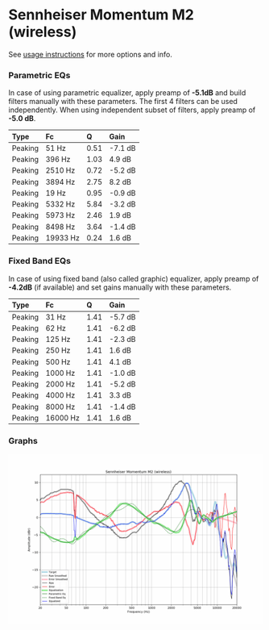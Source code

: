 # Sennheiser Momentum M2 (wireless)
See [usage instructions](https://github.com/jaakkopasanen/AutoEq#usage) for more options and info.

### Parametric EQs
In case of using parametric equalizer, apply preamp of **-5.1dB** and build filters manually
with these parameters. The first 4 filters can be used independently.
When using independent subset of filters, apply preamp of **-5.0 dB**.

| Type    | Fc       |    Q | Gain    |
|:--------|:---------|:-----|:--------|
| Peaking | 51 Hz    | 0.51 | -7.1 dB |
| Peaking | 396 Hz   | 1.03 | 4.9 dB  |
| Peaking | 2510 Hz  | 0.72 | -5.2 dB |
| Peaking | 3894 Hz  | 2.75 | 8.2 dB  |
| Peaking | 19 Hz    | 0.95 | -0.9 dB |
| Peaking | 5332 Hz  | 5.84 | -3.2 dB |
| Peaking | 5973 Hz  | 2.46 | 1.9 dB  |
| Peaking | 8498 Hz  | 3.64 | -1.4 dB |
| Peaking | 19933 Hz | 0.24 | 1.6 dB  |

### Fixed Band EQs
In case of using fixed band (also called graphic) equalizer, apply preamp of **-4.2dB**
(if available) and set gains manually with these parameters.

| Type    | Fc       |    Q | Gain    |
|:--------|:---------|:-----|:--------|
| Peaking | 31 Hz    | 1.41 | -5.7 dB |
| Peaking | 62 Hz    | 1.41 | -6.2 dB |
| Peaking | 125 Hz   | 1.41 | -2.3 dB |
| Peaking | 250 Hz   | 1.41 | 1.6 dB  |
| Peaking | 500 Hz   | 1.41 | 4.1 dB  |
| Peaking | 1000 Hz  | 1.41 | -1.0 dB |
| Peaking | 2000 Hz  | 1.41 | -5.2 dB |
| Peaking | 4000 Hz  | 1.41 | 3.3 dB  |
| Peaking | 8000 Hz  | 1.41 | -1.4 dB |
| Peaking | 16000 Hz | 1.41 | 1.6 dB  |

### Graphs
![](./Sennheiser%20Momentum%20M2%20(wireless).png)
